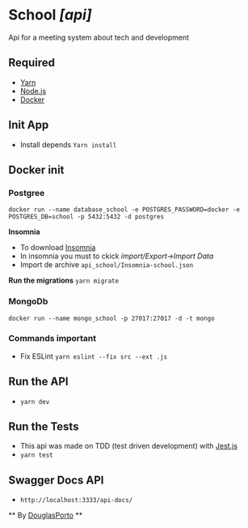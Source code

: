 # School _[api]_

Api for a meeting system about tech and development

## Required

- [Yarn](https://yarnpkg.com/lang/en/)
- [Node.js](https://nodejs.org/en/)
- [Docker](https://www.docker.com/)


## Init App
- Install depends
  `Yarn install`

## Docker init

### Postgree
`docker run --name database_school -e POSTGRES_PASSWORD=docker -e POSTGRES_DB=school -p 5432:5432 -d postgres`

**__Insomnia__**
 - To download [Insomnia](https://insomnia.rest/)
 - In insomnia you must to ckick *import/Export->Import Data*
 - Import de archive `api_school/Insomnia-school.json`

**__Run the migrations__**
  `yarn migrate`


### MongoDb
`docker run --name mongo_school -p 27017:27017 -d -t mongo`

### Commands important

 - Fix ESLint `yarn eslint --fix src --ext .js`

## Run the API
 - `yarn dev`

## Run the Tests
 - This api was made on TDD (test driven development) with [Jest.js](https://jestjs.io/)
 - `yarn test`

## Swagger Docs API
 - `http://localhost:3333/api-docs/`

** By [DouglasPorto](http://douglasporto.com.br) **
